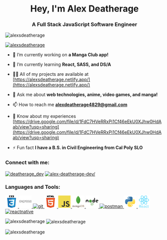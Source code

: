 <h1 align="center">Hey, I'm Alex Deatherage</h1>
<h3 align="center">A Full Stack JavaScript Software Engineer</h3>

<p align="left"> <img src="https://komarev.com/ghpvc/?username=alexsdeatherage&label=Profile%20views&color=0e75b6&style=flat" alt="alexsdeatherage" /> </p>

<p align="left"> <a href="https://github.com/ryo-ma/github-profile-trophy"><img src="https://github-profile-trophy.vercel.app/?username=alexsdeatherage" alt="alexsdeatherage" /></a> </p>

- 🔭 I’m currently working on **a Manga Club app!**

- 🌱 I’m currently learning **React, SASS, and DS/A**

- 👨‍💻 All of my projects are available at [https://alexsdeatherage.netlify.app/](https://alexsdeatherage.netlify.app/)

- 💬 Ask me about **web technologies, anime, video games, and manga!**

- 📫 How to reach me **alexdeatherage4829@gmail.com**

- 📄 Know about my experiences [https://drive.google.com/file/d/1FdC7HVeRRxPi1Cf46eEkU0XJhw0HdAab/view?usp=sharing](https://drive.google.com/file/d/1FdC7HVeRRxPi1Cf46eEkU0XJhw0HdAab/view?usp=sharing)

- ⚡ Fun fact **I have a B.S. in Civil Engineering from Cal Poly SLO**

<h3 align="left">Connect with me:</h3>
<p align="left">
<a href="https://twitter.com/deatherage_dev" target="blank"><img align="center" src="https://i.imgur.com/j4rR6Yr.png" alt="deatherage_dev" height="30" width="40" /></a>
<a href="https://linkedin.com/in/alex-deatherage-dev/" target="blank"><img align="center" src=""https://i.imgur.com/JFCWzdu.png" alt="alex-deatherage-dev/" height="30" width="40" /></a>
</p>

<h3 align="left">Languages and Tools:</h3>
<p align="left"> <a href="https://www.w3schools.com/css/" target="_blank"> <img src="https://raw.githubusercontent.com/devicons/devicon/master/icons/css3/css3-original-wordmark.svg" alt="css3" width="40" height="40"/> </a> <a href="https://expressjs.com" target="_blank"> <img src="https://raw.githubusercontent.com/devicons/devicon/master/icons/express/express-original-wordmark.svg" alt="express" width="40" height="40"/> </a> <a href="https://git-scm.com/" target="_blank"> <img src="https://www.vectorlogo.zone/logos/git-scm/git-scm-icon.svg" alt="git" width="40" height="40"/> </a> <a href="https://www.w3.org/html/" target="_blank"> <img src="https://raw.githubusercontent.com/devicons/devicon/master/icons/html5/html5-original-wordmark.svg" alt="html5" width="40" height="40"/> </a> <a href="https://developer.mozilla.org/en-US/docs/Web/JavaScript" target="_blank"> <img src="https://raw.githubusercontent.com/devicons/devicon/master/icons/javascript/javascript-original.svg" alt="javascript" width="40" height="40"/> </a> <a href="https://www.mongodb.com/" target="_blank"> <img src="https://raw.githubusercontent.com/devicons/devicon/master/icons/mongodb/mongodb-original-wordmark.svg" alt="mongodb" width="40" height="40"/> </a> <a href="https://nodejs.org" target="_blank"> <img src="https://raw.githubusercontent.com/devicons/devicon/master/icons/nodejs/nodejs-original-wordmark.svg" alt="nodejs" width="40" height="40"/> </a> <a href="https://postman.com" target="_blank"> <img src="https://www.vectorlogo.zone/logos/getpostman/getpostman-icon.svg" alt="postman" width="40" height="40"/> </a> <a href="https://www.python.org" target="_blank"> <img src="https://raw.githubusercontent.com/devicons/devicon/master/icons/python/python-original.svg" alt="python" width="40" height="40"/> </a> <a href="https://reactjs.org/" target="_blank"> <img src="https://raw.githubusercontent.com/devicons/devicon/master/icons/react/react-original-wordmark.svg" alt="react" width="40" height="40"/> </a> <a href="https://reactnative.dev/" target="_blank"> <img src="https://reactnative.dev/img/header_logo.svg" alt="reactnative" width="40" height="40"/> </a> </p>

<p><img align="left" src="https://github-readme-stats.vercel.app/api/top-langs?username=alexsdeatherage&show_icons=true&locale=en&layout=compact" alt="alexsdeatherage" /></p>

<p>&nbsp;<img align="center" src="https://github-readme-stats.vercel.app/api?username=alexsdeatherage&show_icons=true&locale=en" alt="alexsdeatherage" /></p>

<p><img align="center" src="https://github-readme-streak-stats.herokuapp.com/?user=alexsdeatherage&" alt="alexsdeatherage" /></p>
